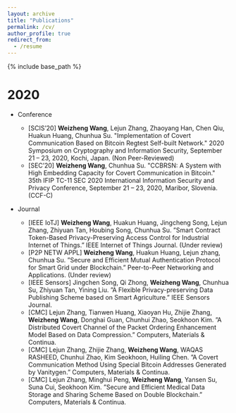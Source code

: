 ```yaml
---
layout: archive
title: "Publications"
permalink: /cv/
author_profile: true
redirect_from:
  - /resume
---
```


{% include base_path %}

2020
======
* Conference
  * [SCIS’20] <b>Weizheng Wang</b>, Lejun Zhang, Zhaoyang Han, Chen Qiu, Huakun Huang, Chunhua Su. "Implementation of Covert Communication Based on Bitcoin Regtest Self-built Network." 2020 Symposium on Cryptography and Information Security, September 21 – 23, 2020, Kochi, Japan. (Non Peer-Reviewed) 
  * [SEC’20] <b>Weizheng Wang</b>, Chunhua Su. "CCBRSN: A System with High Embedding Capacity for Covert Communication in Bitcoin." 35th IFIP TC-11 SEC 2020 International Information Security and Privacy Conference, September 21 – 23, 2020, Maribor, Slovenia. (CCF-C) 
  
* Journal
  * [IEEE IoTJ] <b>Weizheng Wang</b>, Huakun Huang, Jingcheng Song, Lejun Zhang, Zhiyuan Tan, Houbing Song, Chunhua Su. ”Smart Contract Token-Based Privacy-Preserving Access Control for Industrial Internet of Things.” IEEE Internet of Things Journal. (Under review)
  * [P2P NETW APPL] <b>Weizheng Wang</b>, Huakun Huang, Lejun zhang, Chunhua Su. ”Secure and Efficient Mutual Authentication Protocol for Smart Grid under Blockchain.” Peer-to-Peer Networking and Applications. (Under review)
  * [IEEE Sensors] Jingchen Song, Qi Zhong, <b>Weizheng Wang</b>, Chunhua Su, Zhiyuan Tan, Yining Liu. ”A Flexible Privacy-preserving Data Publishing Scheme based on Smart Agriculture.” IEEE Sensors Journal.
  * [CMC] Lejun Zhang, Tianwen Huang, Xiaoyan Hu, Zhijie Zhang, <b>Weizheng Wang</b>, Donghai Guan, Chunhui Zhao, Seokhoon Kim. ”A Distributed Covert Channel of the Packet Ordering Enhancement Model Based on Data Compression.” Computers, Materials & Continua.
  * [CMC] Lejun Zhang, Zhijie Zhang, <b>Weizheng Wang</b>, WAQAS RASHEED, Chunhui Zhao, Kim Seokhoon, Huiling Chen. ”A Covert Communication Method Using Special Bitcoin Addresses Generated by Vanitygen.” Computers, Materials & Continua.
  * [CMC] Lejun Zhang, Minghui Peng, <b>Weizheng Wang</b>, Yansen Su, Suna Cui, Seokhoon Kim. ”Secure and Efficient Medical Data Storage and Sharing Scheme Based on Double Blockchain.” Computers, Materials & Continua.


